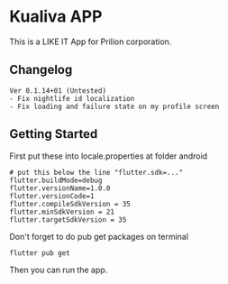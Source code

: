 # Kualiva APP

This is a LIKE IT App for Prilion corporation.

## Changelog

```text
Ver 0.1.14+01 (Untested)
- Fix nightlife id localization
- Fix loading and failure state on my profile screen
```

## Getting Started

First put these into locale.properties at folder android

```text
# put this below the line "flutter.sdk=..."
flutter.buildMode=debug
flutter.versionName=1.0.0
flutter.versionCode=1
flutter.compileSdkVersion = 35
flutter.minSdkVersion = 21
flutter.targetSdkVersion = 35
```

Don't forget to do pub get packages on terminal

```shell
flutter pub get
```

Then you can run the app.
